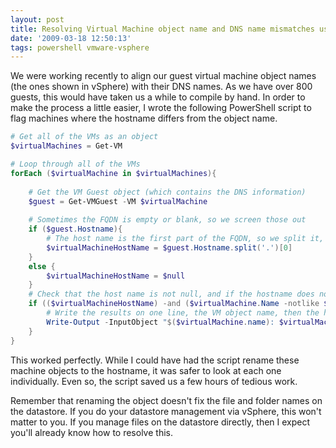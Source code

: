 ```yaml
---
layout: post
title: Resolving Virtual Machine object name and DNS name mismatches using PowerCLI
date: '2009-03-18 12:50:13'
tags: powershell vmware-vsphere
---
```



We were working recently to align our guest virtual machine object names (the ones shown in vSphere) with their DNS names. As we have over 800 guests, this would have taken us a while to compile by hand. In order to make the process a little easier, I wrote the following PowerShell script to flag machines where the hostname differs from the object name.

<!--more-->

```powershell
# Get all of the VMs as an object
$virtualMachines = Get-VM

# Loop through all of the VMs
forEach ($virtualMachine in $virtualMachines){
    
    # Get the VM Guest object (which contains the DNS information)
    $guest = Get-VMGuest -VM $virtualMachine
    
    # Sometimes the FQDN is empty or blank, so we screen those out
    if ($guest.Hostname){
        # The host name is the first part of the FQDN, so we split it, and take the first (0) segment as our host name
        $virtualMachineHostName = $guest.Hostname.split('.')[0]
    }
    else {
        $virtualMachineHostName = $null
    }
    # Check that the host name is not null, and if the hostname does not match the VM name, echo the results
    if (($virtualMachineHostName) -and ($virtualMachine.Name -notlike $virtualMachineHostName)){
        # Write the results on one line, the VM object name, then the host name
        Write-Output -InputObject "$($virtualMachine.name): $virtualMachineHostName"
    }
}
```

This worked perfectly. While I could have had the script rename these machine objects to the hostname, it was safer to look at each one individually. Even so, the script saved us a few hours of tedious work.

Remember that renaming the object doesn't fix the file and folder names on the datastore. If you do your datastore management via vSphere, this won't matter to you. If you manage files on the datastore directly, then I expect you'll already know how to resolve this.